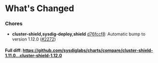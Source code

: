 # What's Changed

### Chores
- **cluster-shield,sysdig-deploy,shield** [d76fccf8](https://github.com/sysdiglabs/charts/commit/d76fccf80af45038011114192624b37e81411c64): Automatic bump to version 1.12.0 ([#2272](https://github.com/sysdiglabs/charts/issues/2272))
#### Full diff: https://github.com/sysdiglabs/charts/compare/cluster-shield-1.11.0...cluster-shield-1.12.0
